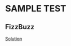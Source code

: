 # SAMPLE TEST

## FizzBuzz

<a href = "https://github.com/aaryarajoju/cu-hackerrank/tree/main/Test-1%20(5%20Nov%202020)/Sample%20Test/FizzBuzz">Solution</a>

<br>